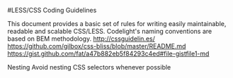 #LESS/CSS Coding Guidelines

This document provides a basic set of rules for writing easily maintainable, readable and scalable CSS/LESS.
Codelight's naming conventions are based on BEM methodology.
http://cssguidelin.es/
https://github.com/gilbox/css-bliss/blob/master/README.md
https://gist.github.com/fat/a47b882eb5f84293c4ed#file-gistfile1-md

Nesting
Avoid nesting CSS selectors whenever possible
